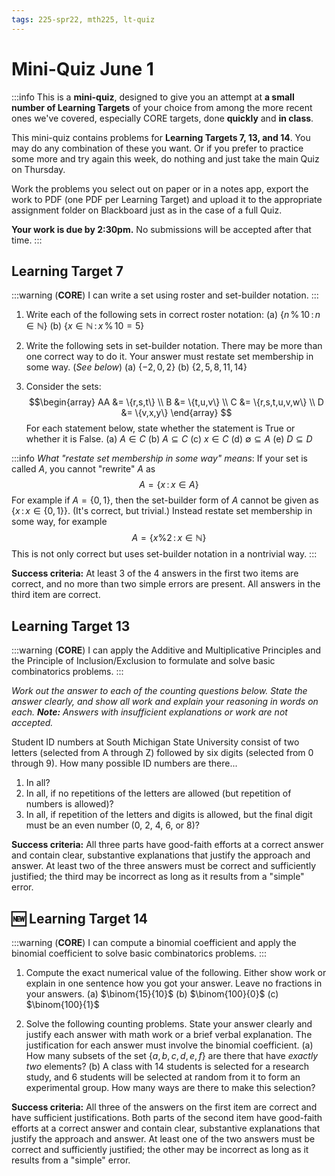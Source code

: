 ```yaml
---
tags: 225-spr22, mth225, lt-quiz
---
```


# Mini-Quiz June 1

:::info
This is a **mini-quiz**, designed to give you an attempt at **a small number of Learning Targets** of your choice from among the more recent ones we've covered, especially CORE targets, done **quickly** and **in class**. 

This mini-quiz contains problems for **Learning Targets 7, 13, and 14**. You may do any combination of these you want. Or if you prefer to practice some more and try again this week, do nothing and just take the main Quiz on Thursday. 


Work the problems you select out on paper or in a notes app, export the work to PDF (one PDF per Learning Target) and upload it to the appropriate assignment folder on Blackboard just as in the case of a full Quiz. 

**Your work is due by 2:30pm.** No submissions will be accepted after that time. 
:::


## Learning Target 7

:::warning
(**CORE**) I can write a set using roster and set-builder notation. 
:::

1. Write each of the following sets in correct roster notation: 
   (a) $\{n \, \% \, 10 \, : \, n \in \mathbb{N} \}$
   (b) $\{ x \in \mathbb{N} \, : \, x \, \% \, 10 = 5 \}$ 

2. Write the following sets in set-builder notation. There may be more than one correct way to do it. Your answer must restate set membership in some way. (*See below*)
   (a) $\{-2, 0, 2 \}$
   (b) $\{2, 5, 8, 11, 14\}$
   
3. Consider the sets: 
$$\begin{array} 
AA &= \{r,s,t\} \\
B &= \{t,u,v\} \\
C &= \{r,s,t,u,v,w\} \\
D &= \{v,x,y\}
\end{array}
$$
For each statement below, state whether the statement is True or whether it is False. 
   (a) $A \in C$
   (b) $A \subseteq C$
   (c) $x \in C$
   (d) $\emptyset \subseteq A$ 
   (e) $D \subseteq D$ 
 
:::info
*What "restate set membership in some way" means*: If your set is called $A$, you cannot "rewrite" $A$ as 
$$A = \{ x \, : \, x \in A\}$$
For example if $A = \{0,1\}$, then the set-builder form of $A$ cannot be given as $\{ x \, : \, x \in \{0,1\}\}$. (It's correct, but trivial.) Instead restate set membership in some way, for example
$$A = \{ x \% 2 \, : \, x \in \mathbb{N} \}$$
This is not only correct but uses set-builder notation in a nontrivial way.
:::
 
**Success criteria:** At least 3 of the 4 answers in the first two items are correct, and no more than two simple errors are present. All answers in the third item are correct. 

## Learning Target 13

:::warning
(**CORE**) I can apply the Additive and Multiplicative Principles and the Principle of Inclusion/Exclusion to formulate and solve basic combinatorics problems. 
:::

*Work out the answer to each of the counting questions below. State the answer clearly, and show all work and explain your reasoning in words on each. **Note:** Answers with insufficient explanations or work are not accepted.* 

Student ID numbers at South Michigan State University consist of two letters (selected from A through Z) followed by six digits (selected from 0 through 9). How many possible ID numbers are there...

1. In all? 
2. In all, if no repetitions of the letters are allowed (but repetition of numbers is allowed)? 
3. In all, if repetition of the letters and digits is allowed, but the final digit must be an even number (0, 2, 4, 6, or 8)? 


**Success criteria:** All three parts have good-faith efforts at a correct answer and contain clear, substantive explanations that justify the approach and answer. At least two of the three answers
must be correct and sufficiently justified; the third may be incorrect as long as it results from a "simple" error. 


## :new: Learning Target 14 

:::warning
(**CORE**) I can compute a binomial coefficient and apply the binomial coefficient to solve basic combinatorics problems. 
:::

1. Compute the exact numerical value of the following. Either show work or explain in one sentence how you got your answer. Leave no fractions in your answers. 
   (a) $\binom{15}{10}$
   (b) $\binom{100}{0}$
   (c) $\binom{100}{1}$
   
2. Solve the following counting problems. State your answer clearly and justify each answer with math work or a brief verbal explanation. The justification for each answer must involve the binomial coefficient. 
   (a) How many subsets of the set $\{a,b,c,d,e,f\}$ are there that have *exactly two* elements? 
   (b) A class with 14 students is selected for a research study, and 6 students will be selected at random from it to form an experimental group. How many ways are there to make this selection? 
   
**Success criteria:** All three of the answers on the first item are correct and have sufficient justifications. Both parts of the second item have good-faith efforts at a correct answer and contain clear, substantive explanations that justify the approach and answer. At least one of the two answers must be correct and sufficiently justified; the other may be incorrect as long as it results from a "simple" error. 
